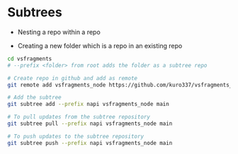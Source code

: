 # Subtrees

- Nesting a repo within a repo

- Creating a new folder which is a repo in an existing repo

```bash
cd vsfragments
# --prefix <folder> from root adds the folder as a subtree repo

# Create repo in github and add as remote
git remote add vsfragments_node https://github.com/kuro337/vsfragments_node.git

# Add the subtree
git subtree add --prefix napi vsfragments_node main

# To pull updates from the subtree repository
git subtree pull --prefix napi vsfragments_node main

# To push updates to the subtree repository
git subtree push --prefix napi vsfragments_node main


```
